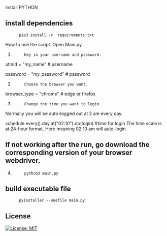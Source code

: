 Install PYTHON
## install dependencies
          pip3 install -r  requirements.txt          
         
How to use the script.
Open Main.py
1.          Key in your username and password.
  
utmid = "my_name" # username

password = "my_password" # password

2.          Choose the browser you want.
browser_type = "chrome" # edge or firefox

3.          Change the time you want to login.

Normally you will be auto-logged out at 2 am every day.

schedule.every().day.at("02:10").do(login) #time for login
The time scale is at 24-hour format. Here meaning 02:10 am will auto-login.

## If not working after the run, go download the corresponding version of your browser webdriver.
4.          python3 main.py


## build  executable file
          pyinstaller --onefile main.py
          
## License
[![License: MIT](https://img.shields.io/badge/License-BSD%203--Clause-blue.svg)](https://github.com/chunkeat99/utm_wifi_login/blob/main/LICENSE)

